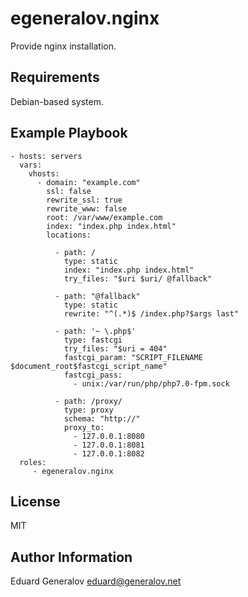 egeneralov.nginx
=========

Provide nginx installation.

Requirements
------------

Debian-based system.


Example Playbook
----------------

    - hosts: servers
      vars:
        vhosts:
          - domain: "example.com"
            ssl: false
            rewrite_ssl: true
            rewrite_www: false
            root: /var/www/example.com
            index: "index.php index.html"
            locations:
        
              - path: /
                type: static
                index: "index.php index.html"
                try_files: "$uri $uri/ @fallback"
        
              - path: "@fallback"
                type: static
                rewrite: "^(.*)$ /index.php?$args last"
        
              - path: '~ \.php$'
                type: fastcgi
                try_files: "$uri = 404"
                fastcgi_param: "SCRIPT_FILENAME $document_root$fastcgi_script_name"
                fastcgi_pass:
                  - unix:/var/run/php/php7.0-fpm.sock
        
              - path: /proxy/
                type: proxy
                schema: "http://"
                proxy_to: 
                  - 127.0.0.1:8080
                  - 127.0.0.1:8081
                  - 127.0.0.1:8082
      roles:
         - egeneralov.nginx

License
-------

MIT

Author Information
------------------

Eduard Generalov <eduard@generalov.net>

